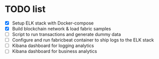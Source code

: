 TODO list
==========

- [x] Setup ELK stack with Docker-compose
- [x] Build blockchain network & load fabric samples
- [ ] Script to run transactions and generate dummy data
- [ ] Configure and run fabricbeat container to ship logs to the ELK stack
- [ ] Kibana dashboard for logging analytics
- [ ] Kibana dashboard for business analytics
